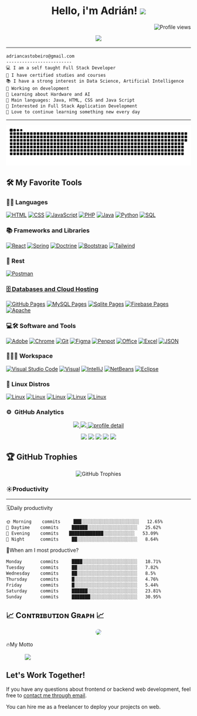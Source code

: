 <h1 align="center">
Hello, i'm Adrián!
  <img src="https://media.giphy.com/media/hvRJCLFzcasrR4ia7z/giphy.gif" width="30"></h1> 

   <img src="https://komarev.com/ghpvc/?username=aadrii09&color=green" alt="Profile views" align='right'/> <a href="https://github.com/aadrii09/aadrii09/"> </a> 
<br/>
  
<p align="center">
  <a href="https://github.com/aadrii09/readme-typing-svg"><img src="https://readme-typing-svg.herokuapp.com?lines=Game+Dev+Student;Full+Stack+Web+Developer;Freelancer;DS%20|%20AI%20|%20ML%20Enthusiastic;Always%20learning%20new%20things&center=true&width=380&height=45"></a>
</p>

<hr>

```
adriancastobeiro@gmail.com
-------------------------
💻 I am a self taught Full Stack Developer
📝 I have certified studies and courses
📚 I have a strong interest in Data Science, Artificial Intelligence
🔭 Working on development
🌱 Learning about Hardware and AI
🌟 Main languages: Java, HTML, CSS and Java Script 
🚩 Interested in Full Stack Application Development
💖 Love to continue learning something new every day
```
<hr>

<p align="center">
    <img src="https://raw.githubusercontent.com/aadrii09/animatedSnake/main/github-contribution-grid-snake.svg" alt="Snake Game"/>
</p>





## 🛠️ My Favorite Tools

### 👨‍💻 Languages

<p>
    <a href="https://github.com/search?q=user%3ADenverCoder1+is%3Arepo+language%3Ahtml"><img alt="HTML" src="https://img.shields.io/badge/HTML%20-%23E34F26.svg?logo=html5&logoColor=white"></a>
    <a href="https://github.com/search?q=user%3ADenverCoder1+is%3Arepo+language%3Acss"><img alt="CSS" src="https://img.shields.io/badge/CSS%20-%231572B6.svg?logo=css3&logoColor=white"></a>
    <a href="https://github.com/search?q=user%3ADenverCoder1+is%3Arepo+language%3Ajavascript"><img alt="JavaScript" src="https://img.shields.io/badge/JavaScript%20-%23F7DF1E.svg?logo=javascript&logoColor=black"></a>
    <a href="https://github.com/search?q=user%3ADenverCoder1+is%3Arepo+language%3Aphp"><img alt="PHP" src="https://img.shields.io/badge/PHP-%23777BB4.svg?logo=php&logoColor=white"></a>
    <a href="https://github.com/search?q=user%3ADenverCoder1+is%3Arepo+language%3Ajava"><img alt="Java" src="https://img.shields.io/badge/Java-%23007396.svg?logo=java&logoColor=white"></a>
    <a href="https://github.com/search?q=user%3ADenverCoder1+is%3Arepo+language%3Apython"><img alt="Python" src="https://img.shields.io/badge/Python%20-%2314354C.svg?logo=python&logoColor=white"></a>
    <a href="https://github.com/search?q=user%3ADenverCoder1+is%3Arepo+language%3Asql"><img alt="SQL" src="https://img.shields.io/badge/SQL%20-%23025E8C.svg?logo=amazon-dynamodb&logoColor=white"></a>
    


### 📚 Frameworks and Libraries

<p>
    <a href="#"><img alt="React" src="https://img.shields.io/badge/React-20232A?style=for-the-badge&logo=react&logoColor=61DAFB"></a>
<a href="#"><img alt="Spring" src="https://img.shields.io/badge/Spring-6DB33F?style=for-the-badge&logo=spring&logoColor=white"></a>
<a href="#"><img alt="Doctrine" src="https://img.shields.io/badge/Doctrine-20232A?style=for-the-badge&logo=doctrine&logoColor=6DB33F"></a>
  <a href="#"><img alt="Bootstrap" src="https://img.shields.io/badge/Bootstrap-563D7C?style=for-the-badge&logo=bootstrap&logoColor=white"></a>
<a href="#"><img alt="Tailwind" src="https://img.shields.io/badge/Tailwind-38B2AC?style=for-the-badge&logo=tailwindcss&logoColor=white"></a>


</p>

### 🧪 Rest

<p>

<!-- <a href="#"><img alt="Insomnia" src="https://img.shields.io/badge/Insomnia-black?style=for-the-badge&logo=insomnia&logoColor=5849BE"></a> -->
<a href="#"><img alt="Postman" src="https://img.shields.io/badge/Postman-FF6C37?style=for-the-badge&logo=postman&logoColor=white">


</p>


### 🗄️ Databases and Cloud Hosting

<p>
   <a href="#"><img alt="GitHub Pages" src="https://img.shields.io/badge/GitHub%20Pages-%23327FC7.svg?logo=github&logoColor=white"></a>
<a href="#"><img alt="MySQL Pages" src="https://img.shields.io/badge/MySQL%20Pages-%234479A1.svg?logo=mysql&logoColor=white"></a>
<a href="#"><img alt="Sqlite Pages" src="https://img.shields.io/badge/Sqlite-%23003B57.svg?logo=sqlite&logoColor=white"></a>
<a href="#"><img alt="Firebase Pages" src="https://img.shields.io/badge/Firebase-%23FFCA28.svg?logo=firebase&logoColor=black"></a>
<a href="#"><img alt="Apache" src="https://img.shields.io/badge/Apache-%23D22128.svg?logo=apache&logoColor=white"></a>
  


### 💻🛠️ Software and Tools

<p>
    <a href="#"><img alt="Adobe" src="https://img.shields.io/badge/Adobe%20-%23FF0000.svg?logo=adobe&logoColor=white"></a>
    <a href="#"><img alt="Chrome" src="https://img.shields.io/badge/Chrome-3DDC84?logo=google-chrome&logoColor=white"></a>
    <a href="#"><img alt="Git" src="https://img.shields.io/badge/Git%20-%23F05033.svg?logo=git&logoColor=white"></a>
    <a href="#"><img alt="Figma" src="https://img.shields.io/badge/Figma-%239B30FF.svg?logo=figma&logoColor=white"></a>
    <a href="#"><img alt="Penpot" src="https://img.shields.io/badge/Penpot-%2300E676.svg?logo=penpot&logoColor=white"></a>
    <a href="#"><img alt="Office" src="https://img.shields.io/badge/Office-%23D83B01.svg?logo=office&logoColor=white"></a>
    <a href="#"><img alt="Excel" src="https://img.shields.io/badge/Excel-%23217346.svg?logo=excel&logoColor=white"></a>
    <a href="#"><img alt="JSON" src="https://img.shields.io/badge/JSON-%23000000.svg?logo=json&logoColor=white"></a>

  
### 👨🏽‍💻 Workspace
<p>
    <a href="#"><img alt="Visual Studio Code" src="https://img.shields.io/badge/Visual%20Studio%20Code-0078d7.svg?style=for-the-badge&logo=visual-studio-code&logoColor=white"></a>
    <a href="#"><img alt="Visual" src="https://img.shields.io/badge/Visual%20Studio-5C2D91.svg?style=for-the-badge&logo=visual-studio&logoColor=white"></a>
    <a href="#"><img alt="IntelliJ" src="https://img.shields.io/badge/IntelliJIDEA-000000.svg?style=for-the-badge&logo=intellij-idea&logoColor=white"></a>
    <a href="#"><img alt="NetBeans" src="https://img.shields.io/badge/NetBeansIDE-1B6AC6.svg?style=for-the-badge&logo=apache-netbeans-ide&logoColor=white"></a>
    <a href="#"><img alt="Eclipse" src="https://img.shields.io/badge/Eclipse-FE7A16.svg?style=for-the-badge&logo=Eclipse&logoColor=white"></a>
    
</p>

### 🐧 Linux Distros
<p>
<a href="#"><img alt="Linux" src="https://img.shields.io/badge/-Lubuntu-%230065C2?style=for-the-badge&logo=lubuntu&logoColor=white"></a>
<a href="#"><img alt="Linux" src="https://img.shields.io/badge/Ubuntu-E95420?style=for-the-badge&logo=ubuntu&logoColor=white"></a>
<a href="#"><img alt="Linux" src="https://img.shields.io/badge/Linux%20Mint-87CF3E?style=for-the-badge&logo=Linux%20Mint&logoColor=white"></a>
<a href="#"><img alt="Linux" src="https://img.shields.io/badge/Debian-A81D33?style=for-the-badge&logo=Debian&logoColor=white"></a>
<a href="#"><img alt="Linux" src="https://img.shields.io/badge/Kali%20Linux-557C94?style=for-the-badge&logo=Kali%20Linux&logoColor=white"></a>

</p>


### ⚙️ &nbsp;GitHub Analytics

<p align="center">
<a href="https://github.com/aadrii09">
  <img height="180em" src="https://github-readme-stats-eight-theta.vercel.app/api?username=aadrii09&show_icons=true&theme=algolia&include_all_commits=true&count_private=true"/>
  <img height="180em" src="https://github-readme-stats-eight-theta.vercel.app/api/top-langs/?username=aadrii09&layout=compact&langs_count=8&theme=algolia"/>
  <img src="http://github-profile-summary-cards.vercel.app/api/cards/profile-details?username=aadrii09&theme=radical" alt="profile detail" />
</a>
</p>


<p align="center">
  <img src="http://github-profile-summary-cards.vercel.app/api/cards/profile-details?username=aadrii09&theme=radical">
  <img src="http://github-profile-summary-cards.vercel.app/api/cards/repos-per-language?username=aadrii09&theme=radical">
  <img src="http://github-profile-summary-cards.vercel.app/api/cards/most-commit-language?username=aadrii09&theme=radical">
  <img src="http://github-profile-summary-cards.vercel.app/api/cards/stats?username=aadrii09&theme=radical">
  <img src="http://github-profile-summary-cards.vercel.app/api/cards/productive-time?username=aadrii09&theme=radical&utcOffset=1">
</p>






## 🏆 GitHub Trophies
<p align="center">
    <img src="https://github-profile-trophy.vercel.app/?username=aadrii09&theme=onedark&no-frame=true&no-bg=false&margin-w=4" alt="GitHub Trophies"/>
</p>


### ☀️Productivity
<hr>
<!--START_SECTION:waka-->
🗓️Daily productivity

```text
🌞 Morning    commits     ███░░░░░░░░░░░░░░░░░░░░░░   12.65% 
🌆 Daytime    commits     ██████░░░░░░░░░░░░░░░░░░░   25.62% 
🌃 Evening    commits    █████████████░░░░░░░░░░░░   53.09% 
🌙 Night      commits     ██░░░░░░░░░░░░░░░░░░░░░░░   8.64%

```
📅When am I most productive?

```text
Monday       commits     ████░░░░░░░░░░░░░░░░░░░░░   18.71% 
Tuesday      commits     ██░░░░░░░░░░░░░░░░░░░░░░░   7.82% 
Wednesday    commits     ██░░░░░░░░░░░░░░░░░░░░░░░   8.5% 
Thursday     commits     █░░░░░░░░░░░░░░░░░░░░░░░░   4.76% 
Friday       commits     █░░░░░░░░░░░░░░░░░░░░░░░░   5.44% 
Saturday     commits     ██████░░░░░░░░░░░░░░░░░░░   23.81% 
Sunday       commits     ███████░░░░░░░░░░░░░░░░░░   30.95%

```

## 📈 Cᴏɴᴛʀɪʙᴜᴛɪᴏɴ Gʀᴀᴘʜ 📈

<p align="center">
    <img src="https://github-readme-activity-graph.vercel.app/graph?username=aadrii09&bg_color=011627&color=79d3c3&line=c792ea&point=ffeb95&area=true&hide_border=false&max=10" style="border-radius: 15px;">
</p>


  


🔥My Motto


&nbsp; &nbsp; &nbsp; &nbsp; &nbsp; &nbsp;&nbsp; <img align="center" src="https://readme-typing-svg.herokuapp.com?font=Soucre+Code+Pro&duration=1700&color=00FF00&background=000000&multiline=true&width=650&height=220&lines=while(true);..+brain.init();..+if(+world.contains(open_source));....++s+%3D+open_source.login(aadrii09);....+s.explore();....+s.learn();....+s.contribute()"/>





## Let's Work Together!

If you have any questions about frontend or backend web development, feel free to <a href="mailto:adriancastrobeiro@gmail.com">contact me through email</a>.

You can hire me as a freelancer to deploy your projects on web.



<!--
## <img src='https://raw.githubusercontent.com/ShahriarShafin/ShahriarShafin/main/Assets/handshake.gif' width="80px"> For More Information, Please Check Out or Connect Me Via
<p align="center">
  <a href="mailto:tien.huynhlt.tn@gmail.com" >
    <img align="center" alt="TienHuynh-TN | Gmail" width="26px" src="https://github.com/SatYu26/SatYu26/blob/master/Assets/Gmail.svg" />
  </a> &nbsp;&nbsp;
  
  <a href="https://www.linkedin.com/in/tienhuynh-tn/" target="_blank">
    <img align="center" alt="TienHuynh-TN | Linkedin" width="24px" src="https://github.com/SatYu26/SatYu26/blob/master/Assets/Linkedin.svg" />
  </a> &nbsp;&nbsp;
  
  <a href="https://www.facebook.com/tienhuynh.tn/" target="_blank">
      <img align="center" alt="TienHuynh-TN | Facebook" width="24px" src="https://upload.wikimedia.org/wikipedia/en/thumb/0/04/Facebook_f_logo_%282021%29.svg/100px-Facebook_f_logo_%282021%29.svg.png" />
  </a> &nbsp;&nbsp;
  
  <a href="https://www.instagram.com/_huynh.tien.5536_/" target="_blank">
    <img align="center" alt="TienHuynh-TN | Instagram" width="24px" src="https://github.com/SatYu26/SatYu26/blob/master/Assets/Instagram.svg" />
  </a> &nbsp;&nbsp;
  
  <a href="https://profile-summary-for-github.herokuapp.com/user/tienhuynh-tn" target="_blank">
    <img align="center" alt="TienHuynh-TN | GitHub" width="26px" src="https://upload.wikimedia.org/wikipedia/commons/thumb/a/ae/Github-desktop-logo-symbol.svg/1024px-Github-desktop-logo-symbol.svg.png" />
  </a> &nbsp;&nbsp;
<p> 

<div align="center">
  :heart_eyes: Thanks for watching my profile! Have a nice day! :wink: <br/>
  &copy; 2021 Tien Huynh tienhuynh-tn
</div>

--!>



